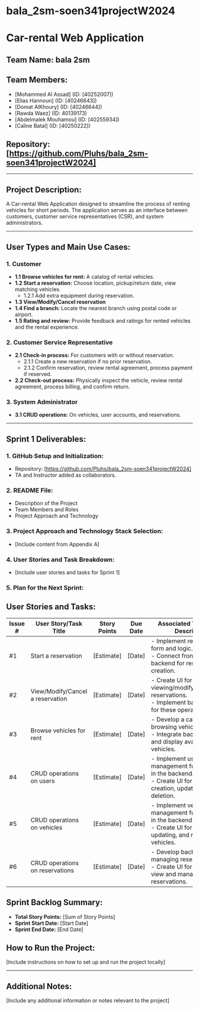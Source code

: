 # bala_2sm-soen341projectW2024
# Car-rental Web Application

## Team Name: bala 2sm

## Team Members:
- [Mohammed Al Assad] (ID: [40252007])
- [Elias Hannoun] (ID: [40246643])
- [Domat AlKhoury] (ID: [40246644])
- [Rawda Waez] (ID: 40139173)
- [Abdelmalek Mouhamou] (ID: [40255934])
- [Caline Batal] (ID: [40250222])

## Repository: [https://github.com/Pluhs/bala_2sm-soen341projectW2024]

---

## Project Description:

A Car-rental Web Application designed to streamline the process of renting vehicles for short periods. The application serves as an interface between customers, customer service representatives (CSR), and system administrators.

---

## User Types and Main Use Cases:

### 1. Customer
- **1.1 Browse vehicles for rent:** A catalog of rental vehicles.
- **1.2 Start a reservation:** Choose location, pickup/return date, view matching vehicles.
    - 1.2.1 Add extra equipment during reservation.
- **1.3 View/Modify/Cancel reservation**
- **1.4 Find a branch:** Locate the nearest branch using postal code or airport.
- **1.5 Rating and review:** Provide feedback and ratings for rented vehicles and the rental experience.

### 2. Customer Service Representative
- **2.1 Check-in process:** For customers with or without reservation.
    - 2.1.1 Create a new reservation if no prior reservation.
    - 2.1.2 Confirm reservation, review rental agreement, process payment if reserved.
- **2.2 Check-out process:** Physically inspect the vehicle, review rental agreement, process billing, and confirm return.

### 3. System Administrator
- **3.1 CRUD operations:** On vehicles, user accounts, and reservations.

---

## Sprint 1 Deliverables:

### 1. GitHub Setup and Initialization:
- Repository: [https://github.com/Pluhs/bala_2sm-soen341projectW2024]
- TA and Instructor added as collaborators.

### 2. README File:
- Description of the Project
- Team Members and Roles
- Project Approach and Technology

### 3. Project Approach and Technology Stack Selection:
- [Include content from Appendix A]

### 4. User Stories and Task Breakdown:
- [Include user stories and tasks for Sprint 1]

### 5. Plan for the Next Sprint:
## User Stories and Tasks:

| Issue # | User Story/Task Title | Story Points | Due Date | Associated Tasks/Task Description | Priority | Risk | Responsible |
|---------|------------------------|--------------|----------|-----------------------------------|----------|------|-------------|
| #1      | Start a reservation    | [Estimate]   | [Date]   | - Implement reservation form and logic. <br/> - Connect frontend to backend for reservation creation. | High     | Medium | [Team Member 1] |
| #2      | View/Modify/Cancel a reservation | [Estimate] | [Date] | - Create UI for viewing/modifying/canceling reservations. <br/> - Implement backend logic for these operations. | Medium  | Low    | [Team Member 2] |
| #3      | Browse vehicles for rent | [Estimate] | [Date] | - Develop a catalog UI for browsing vehicles. <br/> - Integrate backend to fetch and display available vehicles. | High    | Medium | [Team Member 3] |
| #4      | CRUD operations on users | [Estimate] | [Date] | - Implement user management functionalities in the backend. <br/> - Create UI for user creation, updating, and deletion. | High  | High   | [Team Member 1] |
| #5      | CRUD operations on vehicles | [Estimate] | [Date] | - Implement vehicle management functionalities in the backend. <br/> - Create UI for adding, updating, and removing vehicles. | High | Medium | [Team Member 2] |
| #6      | CRUD operations on reservations | [Estimate] | [Date] | - Develop backend APIs for managing reservations. <br/> - Create UI for admin to view and manage reservations. | High  | High   | [Team Member 3] |

## Sprint Backlog Summary:
- **Total Story Points:** [Sum of Story Points]
- **Sprint Start Date:** [Start Date]
- **Sprint End Date:** [End Date]

## How to Run the Project:

[Include instructions on how to set up and run the project locally]

---

## Additional Notes:

[Include any additional information or notes relevant to the project]


